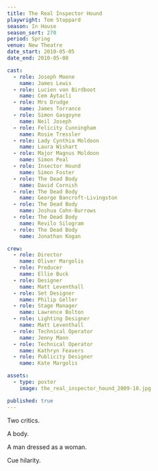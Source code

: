 ```yaml
---
title: The Real Inspector Hound
playwright: Tom Stoppard
season: In House
season_sort: 270
period: Spring
venue: New Theatre
date_start: 2010-05-05
date_end: 2010-05-08

cast:
  - role: Joseph Moone
    name: James Lewis
  - role: Lucien von Birdboot
    name: Cem Aytacli
  - role: Mrs Drudge
    name: James Torrance
  - role: Simon Gasgoyne
    name: Neil Joseph
  - role: Felicity Cunningham
    name: Rosie Tressler
  - role: Lady Cynthia Moldoon
    name: Laura Wishart
  - role: Major Magnus Moldoon
    name: Simon Peal
  - role: Insector Hound
    name: Simon Foster
  - role: The Dead Body
    name: David Cornish
  - role: The Dead Body
    name: George Bancroft-Livingston
  - role: The Dead Body
    name: Joshua Cohn-Burrows
  - role: The Dead Body
    name: Revilo Silogram
  - role: The Dead Body
    name: Jonathan Kogan

crew:
  - role: Director
    name: Oliver Margolis
  - role: Producer
    name: Ellie Buck
  - role: Designer
    name: Matt Leventhall
  - role: Set Designer
    name: Philip Geller
  - role: Stage Manager
    name: Lawrence Bolton
  - role: Lighting Designer
    name: Matt Leventhall
  - role: Technical Operator
    name: Jenny Mann
  - role: Technical Operator
    name: Kathryn Feavers
  - role: Publicity Designer
    name: Kate Margolis

assets:
  - type: poster
    image: the_real_inspector_hound_2009-10.jpg

published: true
---
```


Two critics.

A body.

A man dressed as a woman.

Cue hilarity.
